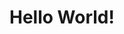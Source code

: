 <!DOCTYPE html>
<html lang="en">
<head>
    <meta charset="UTF-8">
    <meta name="viewport" content="width=device-width, initial-scale=1.0">
    <meta http-equiv="X-UA-Compatible" content="ie=edge">
    <title>Test Page</title>
</head>
<body>
    <h1> Hello World! </h1>
</body>
</html>
